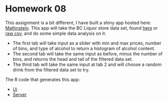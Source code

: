 # Homework 08

This assignment is a bit different, I have built a shiny app hosted here: [Mathnstein](https://mathnstein.shinyapps.io/first_shiny/).
This app will take the BC Liquor store data set, found [here](https://github.com/STAT545-UBC/STAT545-UBC.github.io/blob/master/shiny_supp/2016/bcl-data.csv) or
[raw csv](https://raw.githubusercontent.com/STAT545-UBC/STAT545-UBC.github.io/master/shiny_supp/2016/bcl-data.csv), and do some simple
data analysis on it.

* The first tab will take input as a slider with min and max prices, number of bins, and type of alcohol to return a histogram of alcohol
content.
* The second tab will take the same input as before, minus the number of bins, and returns the head and tail of the filtered data set.
* The third tab will take the same input at tab 2 and will choose a random drink from the filtered data set to try.

The R code that generates this app:

* [Ui](https://github.com/Mathnstein/STAT545-hw-griffith-cody/blob/master/HW08/First_Shiny/ui.R)
* [Server](https://github.com/Mathnstein/STAT545-hw-griffith-cody/blob/master/HW08/First_Shiny/server.R)

